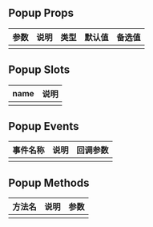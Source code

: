## Popup Props

| 参数         |   说明         | 类型     | 默认值      | 备选值            |
| ----------- | ------------- | -------- | --------- | ---------------- |
|             |               |           |          |                  |

## Popup Slots

|   name  |      说明       |
|  ------  |    ---------   |
|          |                |

## Popup Events

|   事件名称   |    说明   |  回调参数  |
| -------    | --------- |  --------- |
|            |           |            |

## Popup Methods

|  方法名  |   说明   |   参数   |
| ------- | ------  |  ------  |
|         |         |          |

